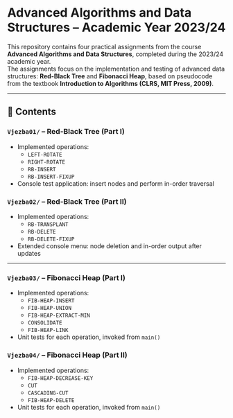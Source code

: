 # Advanced Algorithms and Data Structures – Academic Year 2023/24

This repository contains four practical assignments from the course **Advanced Algorithms and Data Structures**, completed during the 2023/24 academic year.  
The assignments focus on the implementation and testing of advanced data structures: **Red-Black Tree** and **Fibonacci Heap**, based on pseudocode from the textbook **Introduction to Algorithms (CLRS, MIT Press, 2009)**.

---

## 📁 Contents

### `Vjezba01/` – Red-Black Tree (Part I)
- Implemented operations:
  - `LEFT-ROTATE`
  - `RIGHT-ROTATE`
  - `RB-INSERT`
  - `RB-INSERT-FIXUP`
- Console test application: insert nodes and perform in-order traversal

### `Vjezba02/` – Red-Black Tree (Part II)
- Implemented operations:
  - `RB-TRANSPLANT`
  - `RB-DELETE`
  - `RB-DELETE-FIXUP`
- Extended console menu: node deletion and in-order output after updates

---

### `Vjezba03/` – Fibonacci Heap (Part I)
- Implemented operations:
  - `FIB-HEAP-INSERT`
  - `FIB-HEAP-UNION`
  - `FIB-HEAP-EXTRACT-MIN`
  - `CONSOLIDATE`
  - `FIB-HEAP-LINK`
- Unit tests for each operation, invoked from `main()`

### `Vjezba04/` – Fibonacci Heap (Part II)
- Implemented operations:
  - `FIB-HEAP-DECREASE-KEY`
  - `CUT`
  - `CASCADING-CUT`
  - `FIB-HEAP-DELETE`
- Unit tests for each operation, invoked from `main()`
